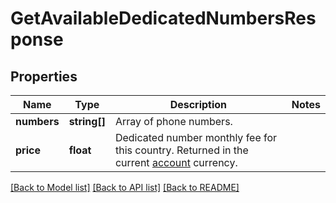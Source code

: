 # GetAvailableDedicatedNumbersResponse

## Properties
Name | Type | Description | Notes
------------ | ------------- | ------------- | -------------
**numbers** | **string[]** | Array of phone numbers. | 
**price** | **float** | Dedicated number monthly fee for this country. Returned in the current [account](http://docs.textmagictesting.com/#tag/User) currency. | 

[[Back to Model list]](../README.md#documentation-for-models) [[Back to API list]](../README.md#documentation-for-api-endpoints) [[Back to README]](../README.md)


